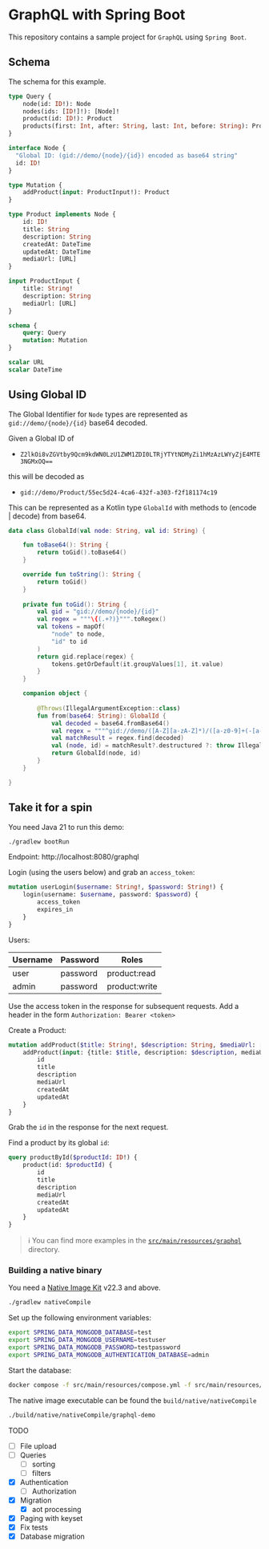 # GraphQL with Spring Boot

This repository contains a sample project for `GraphQL` using `Spring Boot`.

## Schema

The schema for this example.

```graphql
type Query {
    node(id: ID!): Node
    nodes(ids: [ID!]!): [Node]!
    product(id: ID!): Product
    products(first: Int, after: String, last: Int, before: String): ProductConnection
}

interface Node {
  "Global ID: (gid://demo/{node}/{id}) encoded as base64 string"
  id: ID!
}

type Mutation {
    addProduct(input: ProductInput!): Product
}

type Product implements Node {
    id: ID!
    title: String
    description: String
    createdAt: DateTime
    updatedAt: DateTime
    mediaUrl: [URL]
}

input ProductInput {
    title: String!
    description: String
    mediaUrl: [URL]
}

schema {
    query: Query
    mutation: Mutation
}

scalar URL
scalar DateTime
```

## Using Global ID

The Global Identifier for `Node` types are represented as `gid://demo/{node}/{id}` base64 decoded.

Given a Global ID of

- `Z2lkOi8vZGVtby9Qcm9kdWN0LzU1ZWM1ZDI0LTRjYTYtNDMyZi1hMzAzLWYyZjE4MTE3NGMxOQ==`

this will be decoded as

- `gid://demo/Product/55ec5d24-4ca6-432f-a303-f2f181174c19`

This can be represented as a Kotlin type `GlobalId` with methods to (encode | decode) from base64.

```kotlin
data class GlobalId(val node: String, val id: String) {

    fun toBase64(): String {
        return toGid().toBase64()
    }

    override fun toString(): String {
        return toGid()
    }
    
    private fun toGid(): String {
        val gid = "gid://demo/{node}/{id}"
        val regex = """\{(.+?)}""".toRegex()
        val tokens = mapOf(
            "node" to node,
            "id" to id
        )
        return gid.replace(regex) {
            tokens.getOrDefault(it.groupValues[1], it.value)
        }
    }

    companion object {
        
        @Throws(IllegalArgumentException::class)
        fun from(base64: String): GlobalId {
            val decoded = base64.fromBase64()
            val regex = """^gid://demo/([A-Z][a-zA-Z]*)/([a-z0-9]+(-[a-z0-9]+)*)$""".toRegex()
            val matchResult = regex.find(decoded)
            val (node, id) = matchResult?.destructured ?: throw IllegalArgumentException("Invalid ID: $base64")
            return GlobalId(node, id)
        }
    }

}

```

## Take it for a spin

You need Java 21 to run this demo:

```bash
./gradlew bootRun
```

Endpoint: http://localhost:8080/graphql

Login (using the users below) and grab an `access_token`:

```graphql
mutation userLogin($username: String!, $password: String!) {
    login(username: $username, password: $password) {
        access_token
        expires_in
    }
}
```

Users:

| Username | Password | Roles         |
|----------|----------|---------------|
| user     | password | product:read  |
| admin    | password | product:write |

Use the access token in the response for subsequent requests. Add a header in the form `Authorization: Bearer <token>`

Create a Product:

```graphql
mutation addProduct($title: String!, $description: String, $mediaUrl: [URL]) {
    addProduct(input: {title: $title, description: $description, mediaUrl: $mediaUrl}) {
        id
        title
        description
        mediaUrl
        createdAt
        updatedAt
    }
}
```

Grab the `id` in the response for the next request.

Find a product by its global `id`:

```graphql
query productById($productId: ID!) {
    product(id: $productId) {
        id
        title
        description
        mediaUrl
        createdAt
        updatedAt
    }
}
```

> :information_source: You can find more examples in the [`src/main/resources/graphql`](src/main/resources/graphql) directory.

### Building a native binary

You need a [Native Image Kit](https://bell-sw.com/pages/downloads/native-image-kit/#/nik-22-17) v22.3 and above.

```bash
./gradlew nativeCompile
```

Set up the following environment variables:

```bash
export SPRING_DATA_MONGODB_DATABASE=test
export SPRING_DATA_MONGODB_USERNAME=testuser
export SPRING_DATA_MONGODB_PASSWORD=testpassword
export SPRING_DATA_MONGODB_AUTHENTICATION_DATABASE=admin
```

Start the database:

```bash
docker compose -f src/main/resources/compose.yml -f src/main/resources/compose.dev.yml up -d
````

The native image executable can be found the `build/native/nativeCompile`

```bash
./build/native/nativeCompile/graphql-demo
```

TODO

- [ ] File upload
- [ ] Queries
  - [ ] sorting
  - [ ] filters
- [x] Authentication
  - [ ] Authorization
- [x] Migration
  - [x] aot processing
- [x] Paging with keyset
- [x] Fix tests
- [x] Database migration
